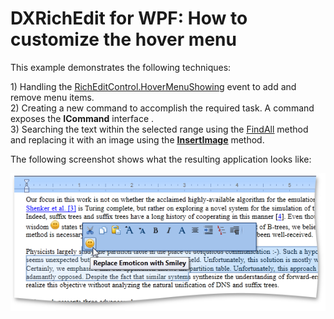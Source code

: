 # DXRichEdit for WPF: How to customize the hover menu


<p>This example demonstrates the following techniques:</p><p>1) Handling the <a href="http://documentation.devexpress.com/#WPF/DevExpressXpfRichEditRichEditControl_HoverMenuShowingtopic"><u>RichEditControl.HoverMenuShowing</u></a> event to add and remove menu items.<br />
2) Creating a new command to accomplish the required task. A command exposes the <strong>ICommand</strong> interface .<br />
3) Searching the text within the selected range using the <a href="http://documentation.devexpress.com/#CoreLibraries/DevExpressXtraRichEditAPINativeSubDocument_FindAlltopic739"><u>FindAll</u></a> method and replacing it with an image using the <a href="http://documentation.devexpress.com/#Silverlight/DevExpressXtraRichEditAPINativeSubDocument_InsertImagetopic"><strong><u>InsertImage</u></strong></a> method.</p><p>The following screenshot shows what the resulting application looks like:</p><p><img src="https://raw.githubusercontent.com/DevExpress-Examples/dxrichedit-for-wpf-how-to-customize-the-hover-menu-e2753/10.2.3+/media/1ea2eac5-aef9-43dc-b473-d10d18cbb946.png"></p>

<br/>


